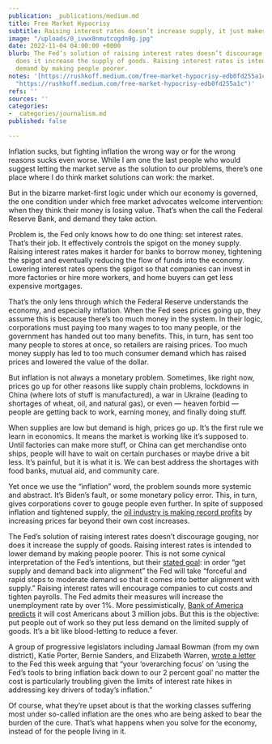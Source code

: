 ```yaml
---
publication: _publications/medium.md
title: Free Market Hypocrisy
subtitle: Raising interest rates doesn’t increase supply, it just makes people poorer.
image: "/uploads/0_ivwx8nmutcogdn0g.jpg"
date: 2022-11-04 04:00:00 +0000
blurb: The Fed’s solution of raising interest rates doesn’t discourage gouging, nor
  does it increase the supply of goods. Raising interest rates is intended to lower
  demand by making people poorer.
notes: '[https://rushkoff.medium.com/free-market-hypocrisy-edb0fd255a1c](https://rushkoff.medium.com/free-market-hypocrisy-edb0fd255a1c
  "https://rushkoff.medium.com/free-market-hypocrisy-edb0fd255a1c")'
refs: ''
sources: ''
categories:
- _categories/journalism.md
published: false

---
```

Inflation sucks, but fighting inflation the wrong way or for the wrong reasons sucks even worse. While I am one the last people who would suggest letting the market serve as the solution to our problems, there’s one place where I do think market solutions can work: the market.

But in the bizarre market-first logic under which our economy is governed, the one condition under which free market advocates welcome intervention: when they think their money is losing value. That’s when the call the Federal Reserve Bank, and demand they take action.

Problem is, the Fed only knows how to do one thing: set interest rates. That’s their job. It effectively controls the spigot on the money supply. Raising interest rates makes it harder for banks to borrow money, tightening the spigot and eventually reducing the flow of funds into the economy. Lowering interest rates opens the spigot so that companies can invest in more factories or hire more workers, and home buyers can get less expensive mortgages.

That’s the only lens through which the Federal Reserve understands the economy, and especially inflation. When the Fed sees prices going up, they assume this is because there’s too much money in the system. In their logic, corporations must paying too many wages to too many people, or the government has handed out too many benefits. This, in turn, has sent too many people to stores at once, so retailers are raising prices. Too much money supply has led to too much consumer demand which has raised prices and lowered the value of the dollar.

But inflation is not always a monetary problem. Sometimes, like right now, prices go up for other reasons like supply chain problems, lockdowns in China (where lots of stuff is manufactured), a war in Ukraine (leading to shortages of wheat, oil, and natural gas), or even — heaven forbid — people are getting back to work, earning money, and finally doing stuff.

When supplies are low but demand is high, prices go up. It’s the first rule we learn in economics. It means the market is working like it’s supposed to. Until factories can make more stuff, or China can get merchandise onto ships, people will have to wait on certain purchases or maybe drive a bit less. It’s painful, but it is what it is. We can best address the shortages with food banks, mutual aid, and community care.

Yet once we use the “inflation” word, the problem sounds more systemic and abstract. It’s Biden’s fault, or some monetary policy error. This, in turn, gives corporations cover to gouge people even further. In spite of supposed inflation and tightened supply, the [oil industry is making record profits](https://www.reuters.com/business/energy/wrapup-global-oil-giants-rake-massive-profits-third-quarter-2022-10-28/) by increasing prices far beyond their own cost increases.

The Fed’s solution of raising interest rates doesn’t discourage gouging, nor does it increase the supply of goods. Raising interest rates is intended to lower demand by making people poorer. This is not some cynical interpretation of the Fed’s intentions, but their [stated goal](https://www.warren.senate.gov/imo/media/doc/2022.10.31%20Letter%20to%20Fed%20re%20Monetary%20Policy.pdf): in order “get supply and demand back into alignment” the Fed will take “forceful and rapid steps to moderate demand so that it comes into better alignment with supply.” Raising interest rates will encourage companies to cut costs and tighten payrolls. The Fed admits their measures will increase the unemployment rate by over 1%. More pessimistically, [Bank of America predicts](https://www.washingtonpost.com/us-policy/2022/09/24/fed-inflation-recession-wall-street/) it will cost Americans about 3 million jobs. But this is the objective: put people out of work so they put less demand on the limited supply of goods. It’s a bit like blood-letting to reduce a fever.

A group of progressive legislators including Jamaal Bowman (from my own district), Katie Porter, Bernie Sanders, and Elizabeth Warren, [wrote a letter](https://www.warren.senate.gov/imo/media/doc/2022.10.31%20Letter%20to%20Fed%20re%20Monetary%20Policy.pdf) to the Fed this week arguing that “your ‘overarching focus’ on ‘using the Fed’s tools to bring inflation back down to our 2 percent goal’ no matter the cost is particularly troubling given the limits of interest rate hikes in addressing key drivers of today’s inflation.”

Of course, what they’re upset about is that the working classes suffering most under so-called inflation are the ones who are being asked to bear the burden of the cure. That’s what happens when you solve for the economy, instead of for the people living in it.